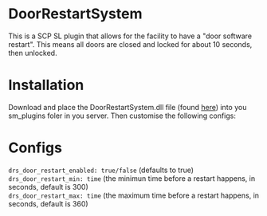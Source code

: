 # DoorRestartSystem
This is a SCP SL plugin that allows for the facility to have a "door software restart". This means all doors are closed and locked for about 10 seconds, then unlocked.

# Installation
Download and place the DoorRestartSystem.dll file (found <a href="https://github.com/F4Fridey/DoorRestartSystem/releases" target="_blank">here</a>) into you sm_plugins foler in you server. Then customise the following configs:

# Configs
`drs_door_restart_enabled: true/false` (defaults to true)<br>
`drs_door_restart_min: time` (the minimun time before a restart happens, in seconds, default is 300)<br>
`drs_door_restart_max: time` (the maximum time before a restart happens, in seconds, default is 360)

